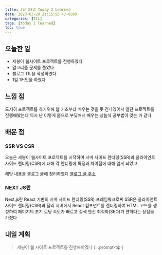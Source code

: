 ```yaml
---
title: 3월 28일 Today I Learned
date: 2023-03-28 21:15:55 +/-0000
categories: [TIL]
tags: [today i learned]
toc: true
---
```


## 오늘한 일

* 세붕이 웹사이트 프로젝트를 진행하였다
* 알고리즘 문제를 풀었다
* 블로그 TIL을 작성하였다
* 1일 1커밋을 하였다

## 느낌 점

도저히 프로젝트를 하기위해 웹 기초부터 배우는 것을 못 견디겠어서 일단 프로젝트를 진행해봤는데 역시 난 이렇게 몸으로 부딪쳐서 배우는 상놈식 공부법이 맞는 거 같다

## 배운 점

### SSR VS CSR

오늘은 세붕이 웹사이트 프로젝트를 시작하며 서버 사이드 렌더링(SSR)과 클라이언트 사이드 렌더링(CSR)에 대해 각 렌더링에 특징과 차이점에 대해 알게 되었고

해당 내용을 블로그 글에 정리하였다 [블로그 글 주소](https://jangwoojun.github.io/posts/SSR-or-CSR/)

### NEXT JS란

Next.js란 React 기반의 서버 사이드 렌더링(SSR) 프레임워크로써 SSR은 클라이언트 사이드 렌더링(CSR)과 달리 서버에서 React 컴포넌트를 렌더링하여 HTML 코드를 생성하여 페이지의 초기 로딩 속도가 빠르고 검색 엔진 최적화(SEO)가 편하다는 장점을 가졌다

## 내일 계획

> 세붕이 웹 사이트 프로젝트를 진행해야겠다
{: .prompt-tip }
